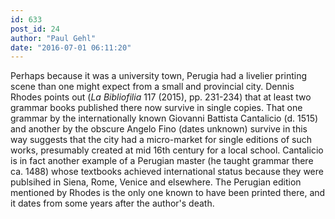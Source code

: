 ```yaml
---
id: 633
post_id: 24
author: "Paul Gehl"
date: "2016-07-01 06:11:20"
---
```

Perhaps because it was a university town, Perugia had a livelier printing scene than one might expect from a small and provincial city. Dennis Rhodes points out (<em>La Bibliofilia</em> 117 (2015), pp. 231-234) that at least two grammar books published there now survive in single copies. That one grammar by the internationally known Giovanni Battista Cantalicio (d. 1515) and another by the obscure Angelo Fino (dates unknown) survive in this way suggests that the city had a micro-market for single editions of such works, presumably created at mid 16th century for a local school. Cantalicio is in fact another example of a Perugian master (he taught grammar there ca. 1488) whose textbooks achieved international status because they were publsihed in Siena, Rome, Venice and elsewhere. The Perugian edition mentioned by Rhodes is the only one known to have been printed there, and it dates from some years after the author's death.
